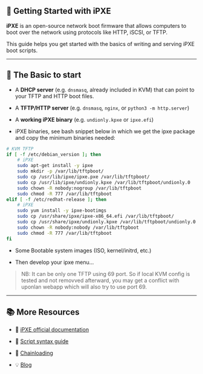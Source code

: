 ## 🧭 Getting Started with iPXE

**iPXE** is an open-source network boot firmware that allows computers to boot over the network using protocols like HTTP, iSCSI, or TFTP.

This guide helps you get started with the basics of writing and serving iPXE boot scripts.

---

## 🔧 The Basic to start

- A **DHCP server** (e.g. `dnsmasq`, already included in KVM) that can point to your TFTP and HTTP boot files.

- A **TFTP/HTTP server** (e.g. `dnsmasq`, `nginx`, or `python3 -m http.server`)

- A **working iPXE binary** (e.g. `undionly.kpxe` or `ipxe.efi`) 
 
- iPXE binaries, see bash snippet below in which we get the ipxe package and copy the minimum binaries needed:
  
```bash
# KVM TFTP
if [ -f /etc/debian_version ]; then
    # iPXE
    sudo apt-get install -y ipxe
    sudo mkdir -p /var/lib/tftpboot/
    sudo cp /usr/lib/ipxe/ipxe.pxe /var/lib/tftpboot/
    sudo cp /usr/lib/ipxe/undionly.kpxe /var/lib/tftpboot/undionly.0
    sudo chown -R nobody:nogroup /var/lib/tftpboot
    sudo chmod -R 777 /var/lib/tftpboot
elif [ -f /etc/redhat-release ]; then
    # iPXE
    sudo yum install -y ipxe-bootimgs
    sudo cp /usr/share/ipxe/ipxe-x86_64.efi /var/lib/tftpboot/
    sudo cp /usr/share/ipxe/undionly.kpxe /var/lib/tftpboot/undionly.0
    sudo chown -R nobody:nobody /var/lib/tftpboot
    sudo chmod -R 777 /var/lib/tftpboot
fi
```

- Some Bootable system images (ISO, kernel/initrd, etc.)

- Then develop your ipxe menu...

> NB: It can be only one TFTP using 69 port. So if local KVM config is tested and not removved afterward,
> you may get a conflict with uponlan webapp which will also try to use port 69.  


---

## 📚 More Resources


- 📘 [iPXE official documentation](https://ipxe.org)

- 🧭 [Script syntax guide](https://ipxe.org/scripting)

- 🔗 [Chainloading](https://ipxe.org/howto/chainloading)

- 💡 [Blog](https://medium.com/@peter.bolch/how-to-netboot-with-ipxe-23a042039a3c)